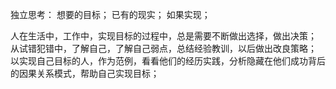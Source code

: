 独立思考：
想要的目标；
已有的现实；
如果实现；

人在生活中，工作中，实现目标的过程中，总是需要不断做出选择，做出决策；
从试错犯错中，了解自己，了解自己弱点，总结经验教训，以后做出改良策略；
以实现自己目标的人，作为范例，看看他们的经历实践，分析隐藏在他们成功背后的因果关系模式，帮助自己实现目标；